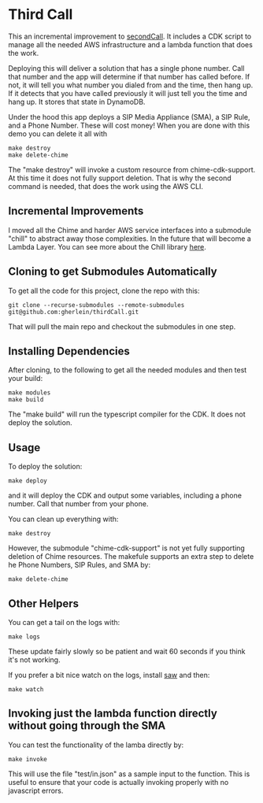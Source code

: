 # Third Call

This an incremental improvement to [secondCall](https://github.com/gherlein/secondCall). It includes a CDK script to manage all the needed AWS infrastructure and a lambda function
that does the work.

Deploying this will deliver a solution that has a single phone number. Call that number and the app will determine if that number has called before. If not, it will tell you what
number you dialed from and the time, then hang up. If it detects that you have called previously it will just tell you the time and hang up. It stores that state in DynamoDB.

Under the hood this app deploys a SIP Media Appliance (SMA), a SIP Rule, and a Phone Number. These will cost money! When you are done with this demo you can delete it all with

```
make destroy
make delete-chime
```

The "make destroy" will invoke a custom resource from chime-cdk-support. At this time it does not fully support deletion. That is why the second command is needed, that does the work using the AWS CLI.

## Incremental Improvements

I moved all the Chime and harder AWS service interfaces into a submodule "chill" to abstract away those complexities. In the future that will become a Lambda Layer. You can see more about
the Chill library [here](https://github.com/gherlein/chill/).

## Cloning to get Submodules Automatically

To get all the code for this project, clone the repo with this:

```
git clone --recurse-submodules --remote-submodules git@github.com:gherlein/thirdCall.git
```

That will pull the main repo and checkout the submodules in one step.

## Installing Dependencies

After cloning, to the following to get all the needed modules and then test your build:

```
make modules
make build
```

The "make build" will run the typescript compiler for the CDK. It does not deploy the solution.

## Usage

To deploy the solution:

```
make deploy
```

and it will deploy the CDK and output some variables, including a phone number. Call that number from your phone.

You can clean up everything with:

```
make destroy
```

However, the submodule "chime-cdk-support" is not yet fully supporting deletion of Chime resources. The makefule supports an extra step to delete he Phone Numbers, SIP Rules, and SMA by:

```
make delete-chime
```

## Other Helpers

You can get a tail on the logs with:

```
make logs
```

These update fairly slowly so be patient and wait 60 seconds if you think it's not working.

If you prefer a bit nice watch on the logs, install [saw](https://github.com/TylerBrock/saw) and then:

```
make watch
```

## Invoking just the lambda function directly without going through the SMA

You can test the functionality of the lamba directly by:

```
make invoke
```

This will use the file "test/in.json" as a sample input to the function. This is useful to ensure that your code is actually invoking properly with no javascript errors.
